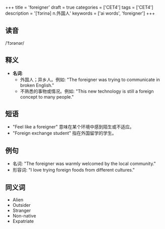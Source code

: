 +++
title = 'foreigner'
draft = true
categories = ['CET4']
tags = ['CET4']
description = '[ˈfɔrinə] n.外国人'
keywords = ['ai words', 'foreigner']
+++

## 读音
/ˈfɔrənər/

## 释义
- **名词**:
   - 外国人；异乡人。例如: "The foreigner was trying to communicate in broken English."
   - 不熟悉的事物或情况。例如: "This new technology is still a foreign concept to many people."

## 短语
- "Feel like a foreigner" 意味在某个环境中感到陌生或不适应。
- "Foreign exchange student" 指在外国留学的学生。

## 例句
- 名词: "The foreigner was warmly welcomed by the local community."
- 形容词: "I love trying foreign foods from different cultures."

## 同义词
- Alien
- Outsider
- Stranger
- Non-native
- Expatriate
